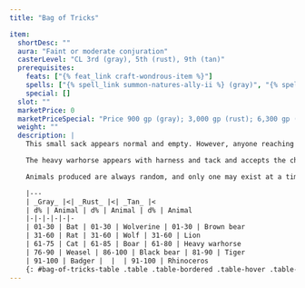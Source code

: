 ```yaml
---
title: "Bag of Tricks"

item:
  shortDesc: ""
  aura: "Faint or moderate conjuration"
  casterLevel: "CL 3rd (gray), 5th (rust), 9th (tan)"
  prerequisites:
    feats: ["{% feat_link craft-wondrous-item %}"]
    spells: ["{% spell_link summon-natures-ally-ii %} (gray)", "{% spell_link summon-natures-ally-iii %} (rust)", "or {% spell_link summon-natures-ally-v %} (tan)"]
    special: []
  slot: ""
  marketPrice: 0
  marketPriceSpecial: "Price 900 gp (gray); 3,000 gp (rust); 6,300 gp (tan)"
  weight: ""
  description: |
    This small sack appears normal and empty. However, anyone reaching into the bag feels a small, fuzzy ball. If the ball is removed and tossed up to 20 feet away, it turns into an animal. The animal serves the character who drew it from the bag for 10 minutes (or until slain or ordered back into the bag), at which point it disappears. It can follow any of the commands described in the {% skill_link handle-animal %} skill. Each of the three kinds of a _bag of tricks_ produces a different set of animals. Use the following tables to determine what animals can be drawn out of each.

    The heavy warhorse appears with harness and tack and accepts the character who drew it from the bag as a rider.

    Animals produced are always random, and only one may exist at a time. Up to ten animals can be drawn from the bag each week.

    |---
    | _Gray_ |<| _Rust_ |<| _Tan_ |<
    | d% | Animal | d% | Animal | d% | Animal
    |-|-|-|-|-|-
    | 01-30 | Bat | 01-30 | Wolverine | 01-30 | Brown bear
    | 31-60 | Rat | 31-60 | Wolf | 31-60 | Lion
    | 61-75 | Cat | 61-85 | Boar | 61-80 | Heavy warhorse
    | 76-90 | Weasel | 86-100 | Black bear | 81-90 | Tiger
    | 91-100 | Badger |  |  | 91-100 | Rhinoceros
    {: #bag-of-tricks-table .table .table-bordered .table-hover .table-striped data-caption="Table: Bag of Tricks Animal Types" }
---
```


